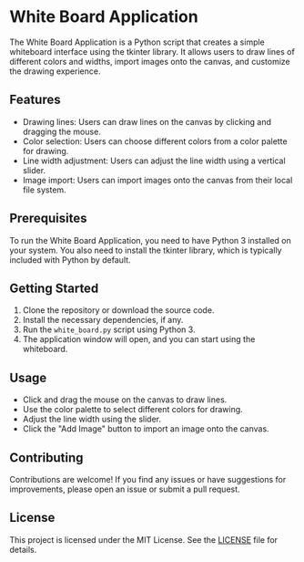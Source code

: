 # White Board Application

The White Board Application is a Python script that creates a simple whiteboard interface using the tkinter library. It allows users to draw lines of different colors and widths, import images onto the canvas, and customize the drawing experience.

## Features

- Drawing lines: Users can draw lines on the canvas by clicking and dragging the mouse.
- Color selection: Users can choose different colors from a color palette for drawing.
- Line width adjustment: Users can adjust the line width using a vertical slider.
- Image import: Users can import images onto the canvas from their local file system.

## Prerequisites

To run the White Board Application, you need to have Python 3 installed on your system. You also need to install the tkinter library, which is typically included with Python by default.

## Getting Started

1. Clone the repository or download the source code.
2. Install the necessary dependencies, if any.
3. Run the `white_board.py` script using Python 3.
4. The application window will open, and you can start using the whiteboard.

## Usage

- Click and drag the mouse on the canvas to draw lines.
- Use the color palette to select different colors for drawing.
- Adjust the line width using the slider.
- Click the "Add Image" button to import an image onto the canvas.

## Contributing

Contributions are welcome! If you find any issues or have suggestions for improvements, please open an issue or submit a pull request.

## License

This project is licensed under the MIT License. See the [LICENSE](LICENSE) file for details.
